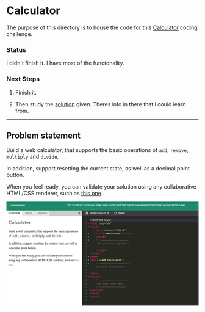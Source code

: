 # Calculator

The purpose of this directory is to house the code for this [Calculator](https://www.pramp.com/challenge/gKQ5zA52mySBOA5GAL69) coding challenge.

### Status
I didn't finish it. 
I have most of the functonality.

### Next Steps
1. Finish it.

2. Then study the [solution](https://codepen.io/prampcontent/pen/jvNyKR) given. Theres info in there that I could learn from.

---
## Problem statement

Build a web calculator, that supports the basic operations of `add`, `remove`, `multiply` and `divide`.

In addition, support resetting the current state, as well as a decimal point button.

When you feel ready, you can validate your solution using any collaborative HTML/CSS renderer, such as [this one](https://codepen.io/pen/?editors=1000).

![Image of Problem Statement](ProblemScreenshot.png)